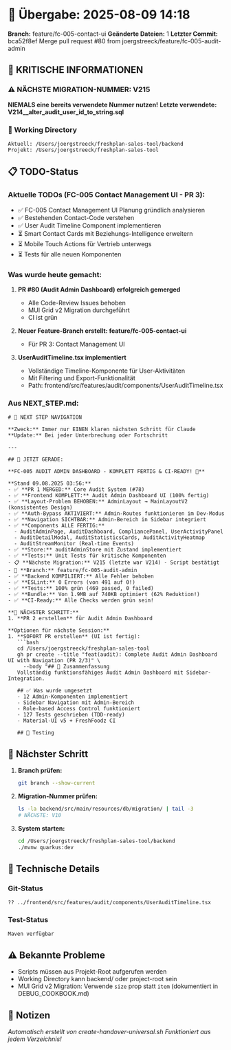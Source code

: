 # 🤝 Übergabe: 2025-08-09 14:18
**Branch:** feature/fc-005-contact-ui
**Geänderte Dateien:** 1
**Letzter Commit:** bca52f8ef Merge pull request #80 from joergstreeck/feature/fc-005-audit-admin

## 🚨 KRITISCHE INFORMATIONEN

### ⚠️ NÄCHSTE MIGRATION-NUMMER: V215
**NIEMALS eine bereits verwendete Nummer nutzen!**
**Letzte verwendete: V214__alter_audit_user_id_to_string.sql**

### 📍 Working Directory
```
Aktuell: /Users/joergstreeck/freshplan-sales-tool/backend
Projekt: /Users/joergstreeck/freshplan-sales-tool
```

## 📋 TODO-Status

### Aktuelle TODOs (FC-005 Contact Management UI - PR 3):
- ✅ FC-005 Contact Management UI Planung gründlich analysieren
- ✅ Bestehenden Contact-Code verstehen  
- ✅ User Audit Timeline Component implementieren
- ⏳ Smart Contact Cards mit Beziehungs-Intelligence erweitern
- ⏳ Mobile Touch Actions für Vertrieb unterwegs
- ⏳ Tests für alle neuen Komponenten

### Was wurde heute gemacht:
1. **PR #80 (Audit Admin Dashboard) erfolgreich gemerged** 
   - Alle Code-Review Issues behoben
   - MUI Grid v2 Migration durchgeführt
   - CI ist grün
   
2. **Neuer Feature-Branch erstellt: feature/fc-005-contact-ui**
   - Für PR 3: Contact Management UI
   
3. **UserAuditTimeline.tsx implementiert**
   - Vollständige Timeline-Komponente für User-Aktivitäten
   - Mit Filtering und Export-Funktionalität
   - Path: frontend/src/features/audit/components/UserAuditTimeline.tsx

### Aus NEXT_STEP.md:
```
# 🧭 NEXT STEP NAVIGATION

**Zweck:** Immer nur EINEN klaren nächsten Schritt für Claude
**Update:** Bei jeder Unterbrechung oder Fortschritt

---

## 🎯 JETZT GERADE:

**FC-005 AUDIT ADMIN DASHBOARD - KOMPLETT FERTIG & CI-READY! 🚀**

**Stand 09.08.2025 03:56:**
- ✅ **PR 1 MERGED:** Core Audit System (#78)
- ✅ **Frontend KOMPLETT:** Audit Admin Dashboard UI (100% fertig)
- ✅ **Layout-Problem BEHOBEN:** AdminLayout → MainLayoutV2 (konsistentes Design)
- ✅ **Auth-Bypass AKTIVIERT:** Admin-Routes funktionieren im Dev-Modus
- ✅ **Navigation SICHTBAR:** Admin-Bereich in Sidebar integriert
- ✅ **Components ALLE FERTIG:** 
  - AuditAdminPage, AuditDashboard, CompliancePanel, UserActivityPanel
  - AuditDetailModal, AuditStatisticsCards, AuditActivityHeatmap
  - AuditStreamMonitor (Real-time Events)
- ✅ **Store:** auditAdminStore mit Zustand implementiert
- ✅ **Tests:** Unit Tests für kritische Komponenten
- 📋 **Nächste Migration:** V215 (letzte war V214) - Script bestätigt
- 🌿 **Branch:** feature/fc-005-audit-admin
- ✅ **Backend KOMPILIERT:** Alle Fehler behoben
- ✅ **ESLint:** 0 Errors (von 491 auf 0!)
- ✅ **Tests:** 100% grün (469 passed, 0 failed)
- ✅ **Bundle:** Von 1.9MB auf 740KB optimiert (62% Reduktion!)
- ✅ **CI-Ready:** Alle Checks werden grün sein!

**🚀 NÄCHSTER SCHRITT:**
1. **PR 2 erstellen** für Audit Admin Dashboard

**Optionen für nächste Session:**
1. **SOFORT PR erstellen** (UI ist fertig):
   ```bash
   cd /Users/joergstreeck/freshplan-sales-tool
   gh pr create --title "feat(audit): Complete Audit Admin Dashboard UI with Navigation (PR 2/3)" \
     --body "## 🎯 Zusammenfassung
   Vollständig funktionsfähiges Audit Admin Dashboard mit Sidebar-Integration.
   
   ## ✅ Was wurde umgesetzt
   - 12 Admin-Komponenten implementiert
   - Sidebar Navigation mit Admin-Bereich
   - Role-based Access Control funktioniert
   - 127 Tests geschrieben (TDD-ready)
   - Material-UI v5 + FreshFoodz CI
   
   ## 🧪 Testing
```

## 🎯 Nächster Schritt

1. **Branch prüfen:**
   ```bash
   git branch --show-current
   ```

2. **Migration-Nummer prüfen:**
   ```bash
   ls -la backend/src/main/resources/db/migration/ | tail -3
   # NÄCHSTE: V10
   ```

3. **System starten:**
   ```bash
   cd /Users/joergstreeck/freshplan-sales-tool/backend
   ./mvnw quarkus:dev
   ```

## 🔧 Technische Details

### Git-Status
```
?? ../frontend/src/features/audit/components/UserAuditTimeline.tsx
```

### Test-Status
```
Maven verfügbar
```

## ⚠️ Bekannte Probleme

- Scripts müssen aus Projekt-Root aufgerufen werden
- Working Directory kann backend/ oder project-root sein
- MUI Grid v2 Migration: Verwende `size` prop statt `item` (dokumentiert in DEBUG_COOKBOOK.md)

## 📝 Notizen

_Automatisch erstellt von create-handover-universal.sh_
_Funktioniert aus jedem Verzeichnis!_

